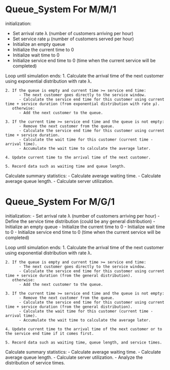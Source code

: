 # Queue_System For M/M/1

initialization:
  - Set arrival rate λ (number of customers arriving per hour)
  - Set service rate μ (number of customers served per hour)
  - Initialize an empty queue
  - Initialize the current time to 0
  - Initialize wait time to 0
  - Initialize service end time to 0 (time when the current service will be completed)

Loop until simulation ends:
    1. Calculate the arrival time of the next customer using exponential distribution with rate λ.
    
    2. If the queue is empty and current time >= service end time:
          - The next customer goes directly to the service window.
          - Calculate the service end time for this customer using current time + service duration (from exponential distribution with rate μ).
       otherwise:
          - Add the next customer to the queue.
    
    3. If the current time >= service end time and the queue is not empty:
          - Remove the next customer from the queue.
          - Calculate the service end time for this customer using current time + service duration.
          - Calculate the wait time for this customer (current time - arrival time).
          - Accumulate the wait time to calculate the average later.
    
    4. Update current time to the arrival time of the next customer.
    
    5. Record data such as waiting time and queue length.

Calculate summary statistics:
    - Calculate average waiting time.
    - Calculate average queue length.
    - Calculate server utilization.


# Queue_System For M/G/1


initialization:
    - Set arrival rate λ (number of customers arriving per hour)
    - Define the service time distribution (could be any general distribution)
    - Initialize an empty queue
    - Initialize the current time to 0
    - Initialize wait time to 0
    - Initialize service end time to 0 (time when the current service will be completed)

Loop until simulation ends:
    1. Calculate the arrival time of the next customer using exponential distribution with rate λ.

    2. If the queue is empty and current time >= service end time:
          - The next customer goes directly to the service window.
          - Calculate the service end time for this customer using current time + service duration (from the general distribution).
       otherwise:
          - Add the next customer to the queue.
    
    3. If the current time >= service end time and the queue is not empty:
          - Remove the next customer from the queue.
          - Calculate the service end time for this customer using current time + service duration (from the general distribution).
          - Calculate the wait time for this customer (current time - arrival time).
          - Accumulate the wait time to calculate the average later.

    4. Update current time to the arrival time of the next customer or to the service end time if it comes first.
    
    5. Record data such as waiting time, queue length, and service times.

Calculate summary statistics:
    - Calculate average waiting time.
    - Calculate average queue length.
    - Calculate server utilization.
    - Analyze the distribution of service times.
